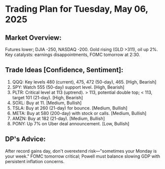 # Trading Plan for Tuesday, May 06, 2025

## Market Overview:
Futures lower; DJIA -250, NASDAQ -200. Gold rising (GLD >311), oil up 2%. Key catalysts: earnings disappointments, FOMC tomorrow at 2:30.

## Trade Ideas [Confidence, Sentiment]:
1. QQQ: Key levels 480 (current), 475, 472 (50-day), 465. [High, Bearish]
2. SPY: Watch 555 (50-day) support level. [High, Bearish]
3. PLTR: Critical level at 113 (uptrend). > 113, potential double top; < 113, target 101 (21-day). [High, Bearish]
4. SOXL: Buy at 11. [Medium, Bullish]
5. TSLA: Buy at 260 (21-day) for bounce. [Medium, Bullish]
6. META: Buy at 580 (200-day) with stock or calls. [Medium, Bullish]
7. AMZN: Buy at 182 (21-day). [Medium, Bullish]
8. PONY: Up 7% on Uber deal announcement. [Low, Bullish]

## DP's Advice:
After record gains day, don't overextend risk—"sometimes your Monday is your week." FOMC tomorrow critical; Powell must balance slowing GDP with persistent inflation concerns.
